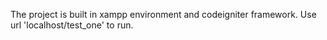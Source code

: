 
The project is built in xampp environment and codeigniter framework.
Use url 'localhost/test_one' to run.
